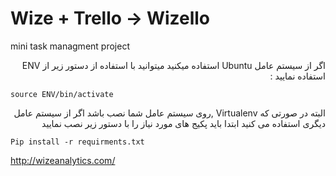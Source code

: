 # Wize + Trello -> Wizello 

mini task managment project

<div dir="rtl">
اگر از سیستم عامل Ubuntu استفاده میکنید میتوانید با استفاده از دستور زیر از ENV استفاده نمایید :
</div>

```source ENV/bin/activate```

<div dir="rtl">
البته در صورتی که Virtualenv ,روی سیستم عامل شما نصب باشد
اگر از سیستم عامل دیگری استفاده می کنید ابتدا باید پکیج های مورد نیاز را با دستور زیر نصب نمایید
</div>


```Pip install -r requirments.txt```



http://wizeanalytics.com/
